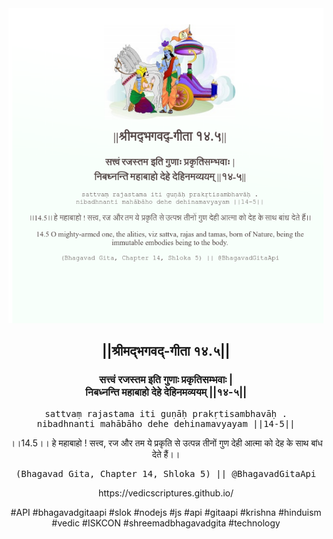 <img src="../../asset/BG_14_5.png"/>
<center><h2>||श्रीमद्‍भगवद्‍-गीता १४.५||</h2>
<h3>सत्त्वं रजस्तम इति गुणाः प्रकृतिसम्भवाः |<br/>निबध्नन्ति महाबाहो देहे देहिनमव्ययम् ||१४-५||</h3>
<pre>sattvaṃ rajastama iti guṇāḥ prakṛtisambhavāḥ .<br/>nibadhnanti mahābāho dehe dehinamavyayam ||14-5||</pre>
<p>।।14.5।। हे महाबाहो ! सत्त्व, रज और तम ये प्रकृति से उत्पन्न तीनों गुण देही आत्मा को देह के साथ बांध देते हैं।।</p>
<pre>(Bhagavad Gita, Chapter 14, Shloka 5) || @BhagavadGitaApi</pre><p>https://vedicscriptures.github.io/</p><p>#API #bhagavadgitaapi #slok #nodejs #js #api #gitaapi #krishna #hinduism #vedic #ISKCON #shreemadbhagavadgita #technology</p></center>
